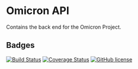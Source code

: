 # Omicron API #

Contains the back end for the Omicron Project.

## Badges ##

[![Build Status](https://travis-ci.org/MichalKononenko/OmicronAPI.svg)](https://travis-ci.org/MichalKononenko/OmicronAPI)
[![Coverage Status](https://coveralls.io/repos/MichalKononenko/OmicronAPI/badge.svg?branch=master&service=github)](https://coveralls.io/github/MichalKononenko/OmicronAPI?branch=master)
[![GitHub license](https://img.shields.io/github/license/mashape/apistatus.svg)]()

